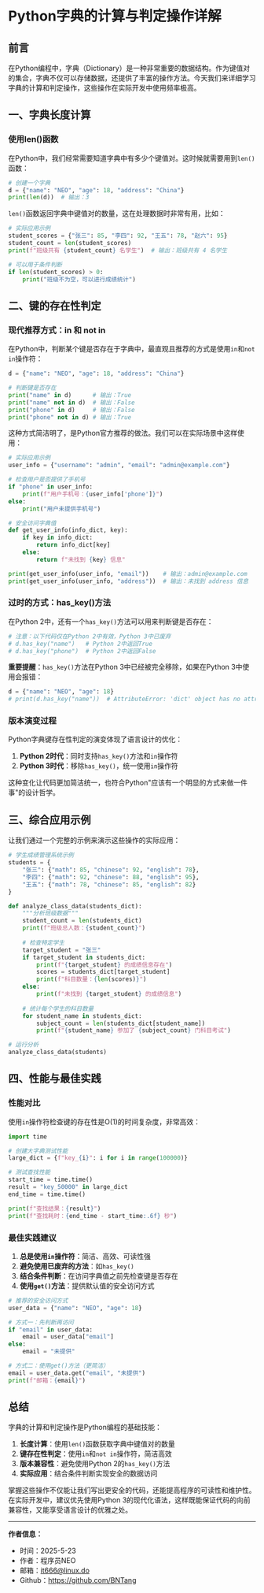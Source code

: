 # Python字典的计算与判定操作详解

## 前言

在Python编程中，字典（Dictionary）是一种非常重要的数据结构。作为键值对的集合，字典不仅可以存储数据，还提供了丰富的操作方法。今天我们来详细学习字典的计算和判定操作，这些操作在实际开发中使用频率极高。

## 一、字典长度计算

### 使用len()函数

在Python中，我们经常需要知道字典中有多少个键值对。这时候就需要用到`len()`函数：

```python
# 创建一个字典
d = {"name": "NEO", "age": 18, "address": "China"}
print(len(d))  # 输出：3
```

`len()`函数返回字典中键值对的数量，这在处理数据时非常有用，比如：

```python
# 实际应用示例
student_scores = {"张三": 85, "李四": 92, "王五": 78, "赵六": 95}
student_count = len(student_scores)
print(f"班级共有 {student_count} 名学生")  # 输出：班级共有 4 名学生

# 可以用于条件判断
if len(student_scores) > 0:
    print("班级不为空，可以进行成绩统计")
```

## 二、键的存在性判定

### 现代推荐方式：in 和 not in

在Python中，判断某个键是否存在于字典中，最直观且推荐的方式是使用`in`和`not in`操作符：

```python
d = {"name": "NEO", "age": 18, "address": "China"}

# 判断键是否存在
print("name" in d)      # 输出：True
print("name" not in d)  # 输出：False
print("phone" in d)     # 输出：False
print("phone" not in d) # 输出：True
```

这种方式简洁明了，是Python官方推荐的做法。我们可以在实际场景中这样使用：

```python
# 实际应用示例
user_info = {"username": "admin", "email": "admin@example.com"}

# 检查用户是否提供了手机号
if "phone" in user_info:
    print(f"用户手机号：{user_info['phone']}")
else:
    print("用户未提供手机号")

# 安全访问字典值
def get_user_info(info_dict, key):
    if key in info_dict:
        return info_dict[key]
    else:
        return f"未找到 {key} 信息"

print(get_user_info(user_info, "email"))    # 输出：admin@example.com
print(get_user_info(user_info, "address"))  # 输出：未找到 address 信息
```

### 过时的方式：has_key()方法

在Python 2中，还有一个`has_key()`方法可以用来判断键是否存在：

```python
# 注意：以下代码仅在Python 2中有效，Python 3中已废弃
# d.has_key("name")   # Python 2中返回True
# d.has_key("phone")  # Python 2中返回False
```

**重要提醒**：`has_key()`方法在Python 3中已经被完全移除，如果在Python 3中使用会报错：

```python
d = {"name": "NEO", "age": 18}
# print(d.has_key("name"))  # AttributeError: 'dict' object has no attribute 'has_key'
```

### 版本演变过程

Python字典键存在性判定的演变体现了语言设计的优化：

1. **Python 2时代**：同时支持`has_key()`方法和`in`操作符
2. **Python 3时代**：移除`has_key()`，统一使用`in`操作符

这种变化让代码更加简洁统一，也符合Python"应该有一个明显的方式来做一件事"的设计哲学。

## 三、综合应用示例

让我们通过一个完整的示例来演示这些操作的实际应用：

```python
# 学生成绩管理系统示例
students = {
    "张三": {"math": 85, "chinese": 92, "english": 78},
    "李四": {"math": 92, "chinese": 88, "english": 95},
    "王五": {"math": 78, "chinese": 85, "english": 82}
}

def analyze_class_data(students_dict):
    """分析班级数据"""
    student_count = len(students_dict)
    print(f"班级总人数：{student_count}")
    
    # 检查特定学生
    target_student = "张三"
    if target_student in students_dict:
        print(f"{target_student} 的成绩信息存在")
        scores = students_dict[target_student]
        print(f"科目数量：{len(scores)}")
    else:
        print(f"未找到 {target_student} 的成绩信息")
    
    # 统计每个学生的科目数量
    for student_name in students_dict:
        subject_count = len(students_dict[student_name])
        print(f"{student_name} 参加了 {subject_count} 门科目考试")

# 运行分析
analyze_class_data(students)
```

## 四、性能与最佳实践

### 性能对比

使用`in`操作符检查键的存在性是O(1)的时间复杂度，非常高效：

```python
import time

# 创建大字典测试性能
large_dict = {f"key_{i}": i for i in range(100000)}

# 测试查找性能
start_time = time.time()
result = "key_50000" in large_dict
end_time = time.time()

print(f"查找结果：{result}")
print(f"查找耗时：{end_time - start_time:.6f} 秒")
```

### 最佳实践建议

1. **总是使用`in`操作符**：简洁、高效、可读性强
2. **避免使用已废弃的方法**：如`has_key()`
3. **结合条件判断**：在访问字典值之前先检查键是否存在
4. **使用`get()`方法**：提供默认值的安全访问方式

```python
# 推荐的安全访问方式
user_data = {"name": "NEO", "age": 18}

# 方式一：先判断再访问
if "email" in user_data:
    email = user_data["email"]
else:
    email = "未提供"

# 方式二：使用get()方法（更简洁）
email = user_data.get("email", "未提供")
print(f"邮箱：{email}")
```

## 总结

字典的计算和判定操作是Python编程的基础技能：

1. **长度计算**：使用`len()`函数获取字典中键值对的数量
2. **键存在性判定**：使用`in`和`not in`操作符，简洁高效
3. **版本兼容性**：避免使用Python 2的`has_key()`方法
4. **实际应用**：结合条件判断实现安全的数据访问

掌握这些操作不仅能让我们写出更安全的代码，还能提高程序的可读性和维护性。在实际开发中，建议优先使用Python 3的现代化语法，这样既能保证代码的向前兼容性，又能享受语言设计的优雅之处。

---

**作者信息：**
- 时间：2025-5-23
- 作者：程序员NEO
- 邮箱：it666@linux.do
- Github：https://github.com/BNTang
